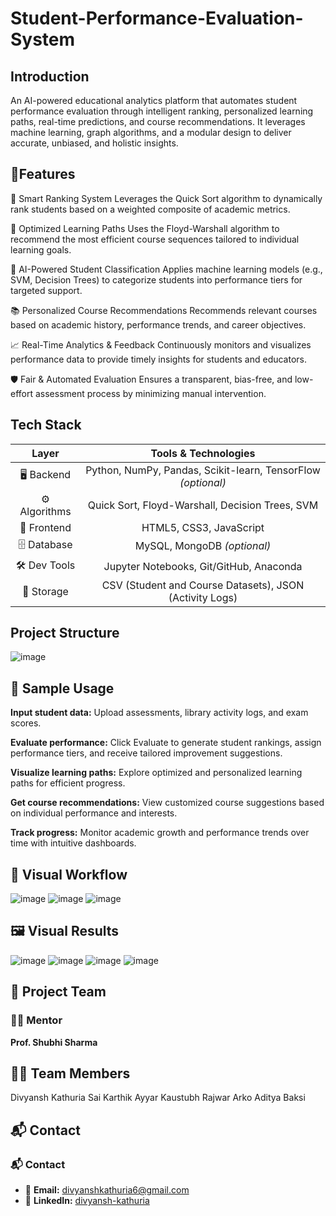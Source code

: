 # Student-Performance-Evaluation-System
## Introduction
An AI-powered educational analytics platform that automates student performance evaluation through intelligent ranking, personalized learning paths, real-time predictions, and course recommendations. It leverages machine learning, graph algorithms, and a modular design to deliver accurate, unbiased, and holistic insights.


## 🚀Features
🔢 Smart Ranking System
Leverages the Quick Sort algorithm to dynamically rank students based on a weighted composite of academic metrics.

🧭 Optimized Learning Paths
Uses the Floyd-Warshall algorithm to recommend the most efficient course sequences tailored to individual learning goals.

🧠 AI-Powered Student Classification
Applies machine learning models (e.g., SVM, Decision Trees) to categorize students into performance tiers for targeted support.

📚 Personalized Course Recommendations
Recommends relevant courses based on academic history, performance trends, and career objectives.

📈 Real-Time Analytics & Feedback
Continuously monitors and visualizes performance data to provide timely insights for students and educators.

🛡️ Fair & Automated Evaluation
Ensures a transparent, bias-free, and low-effort assessment process by minimizing manual intervention.



## Tech Stack
| **Layer**      | **Tools & Technologies**                                       |
|:--------------:|:--------------------------------------------------------------:|
| 🖥️ Backend     | Python, NumPy, Pandas, Scikit-learn, TensorFlow *(optional)*  |
| ⚙️ Algorithms  | Quick Sort, Floyd-Warshall, Decision Trees, SVM               |
| 🎨 Frontend    | HTML5, CSS3, JavaScript                                        |
| 🗄️ Database    | MySQL, MongoDB *(optional)*                                    |
| 🛠️ Dev Tools   | Jupyter Notebooks, Git/GitHub, Anaconda                       |
| 💾 Storage     | CSV (Student and Course Datasets), JSON (Activity Logs)        |



## Project Structure
![image](https://github.com/user-attachments/assets/ece0cad5-e873-4d3f-bc57-ae1e08f206c8)

## 🧪 Sample Usage
**Input student data:** Upload assessments, library activity logs, and exam scores.

**Evaluate performance:** Click Evaluate to generate student rankings, assign performance tiers, and receive tailored improvement suggestions.

**Visualize learning paths:** Explore optimized and personalized learning paths for efficient progress.

**Get course recommendations:** View customized course suggestions based on individual performance and interests.

**Track progress:** Monitor academic growth and performance trends over time with intuitive dashboards.

## 📸 Visual Workflow
![image](https://github.com/user-attachments/assets/73d843de-ee00-4af1-80fa-22bb21c05d4c)
![image](https://github.com/user-attachments/assets/a1a31c76-c4c3-453b-9efd-ec253a2c9d1a)
![image](https://github.com/user-attachments/assets/45ceeb60-09a2-4b57-9c24-a328fa0c3472)


## 🖼️ Visual Results
![image](https://github.com/user-attachments/assets/4d16c22a-6f4f-47e9-afa8-653a2e5ff2a4)
![image](https://github.com/user-attachments/assets/d6299bac-e173-42a4-95a0-3ab57c967212)
![image](https://github.com/user-attachments/assets/29c2338c-db66-45d4-8e0c-cac815475c27)
![image](https://github.com/user-attachments/assets/b757520b-3494-4190-9bab-22c1ed0823a4)
## 👥 Project Team
### 👩‍🏫 Mentor
**Prof. Shubhi Sharma**



## 👨‍💻 Team Members

Divyansh Kathuria
Sai Karthik Ayyar
Kaustubh Rajwar
Arko Aditya Baksi

## 📬 Contact
### 📬 Contact

- 📧 **Email:** [divyanshkathuria6@gmail.com](mailto:divyanshkathuria6@gmail.com)  
- 🔗 **LinkedIn:** [divyansh-kathuria](https://www.linkedin.com/in/divyansh-kathuria-291340264/)


